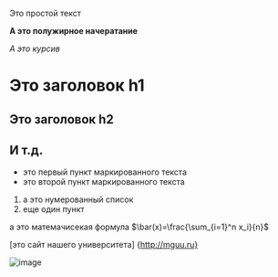 Это простой текст 

**А это полужирное начератание**

*А это курсив*

# Это заголовок h1 

## Это заголовок h2 

## И т.д. 

- это первый пункт маркированного текста
- это второй пункт маркированного текста

 1. а это нумерованный список
 2. еще один пункт
 
а это матемачисекая формула $\bar(x)=\frac{\sum_{i=1}^n x_i}{n}$

[это сайт нашего университета] {http://mguu.ru}

![image](https://i.pinimg.com/736x/c8/cc/24/c8cc24bba37a25c009647b8875aae0e3.jpg)
